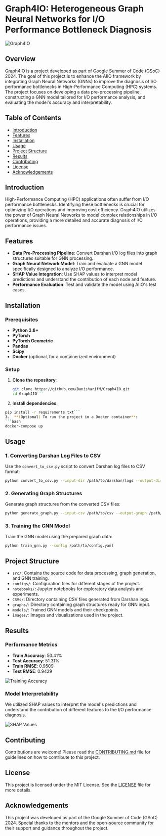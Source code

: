 # Graph4IO: Heterogeneous Graph Neural Networks for I/O Performance Bottleneck Diagnosis

![Graph4IO](path_to_your_image) 

## Overview

Graph4IO is a project developed as part of Google Summer of Code (GSoC) 2024. The goal of this project is to enhance the AIIO framework by integrating Graph Neural Networks (GNNs) to improve the diagnosis of I/O performance bottlenecks in High-Performance Computing (HPC) systems. The project focuses on developing a data pre-processing pipeline, constructing a GNN model tailored for I/O performance analysis, and evaluating the model's accuracy and interpretability.

## Table of Contents

- [Introduction](#introduction)
- [Features](#features)
- [Installation](#installation)
- [Usage](#usage)
- [Project Structure](#project-structure)
- [Results](#results)
- [Contributing](#contributing)
- [License](#license)
- [Acknowledgements](#acknowledgements)

## Introduction

High-Performance Computing (HPC) applications often suffer from I/O performance bottlenecks. Identifying these bottlenecks is crucial for optimizing I/O operations and improving cost efficiency. Graph4IO utilizes the power of Graph Neural Networks to model complex relationships in I/O operations, providing a more detailed and accurate diagnosis of I/O performance issues.

## Features

- **Data Pre-Processing Pipeline**: Convert Darshan I/O log files into graph structures suitable for GNN processing.
- **Graph Neural Network Model**: Train and evaluate a GNN model specifically designed to analyze I/O performance.
- **SHAP Value Integration**: Use SHAP values to interpret model predictions and understand the contribution of each node and feature.
- **Performance Evaluation**: Test and validate the model using AIIO's test cases.

## Installation

### Prerequisites

- **Python 3.8+**
- **PyTorch**
- **PyTorch Geometric**
- **Pandas**
- **Scipy**
- **Docker** (optional, for a containerized environment)

### Setup

1. **Clone the repository**:
   ```bash
   git clone https://github.com/BanisharifM/Graph4IO.git
   cd Graph4IO```
2.  **Install dependencies**:
   ```bash
   pip install -r requirements.txt```
3.  **(Optional) To run the project in a Docker container**:
   ```bash
   docker-compose up
   ```
## Usage

### 1. Converting Darshan Log Files to CSV

Use the `convert_to_csv.py` script to convert Darshan log files to CSV format:
```bash
python convert_to_csv.py --input-dir /path/to/darshan/logs --output-dir /path/to/output/csvs
```

### 2. Generating Graph Structures

Generate graph structures from the converted CSV files:
```bash
python generate_graph.py --input-csv /path/to/csv --output-graph /path/to/output/graphs
```

### 3. Training the GNN Model

Train the GNN model using the prepared graph data:
```bash
python train_gnn.py --config /path/to/config.yaml   
```


## Project Structure

- `src/`: Contains the source code for data processing, graph generation, and GNN training.
- `configs/`: Configuration files for different stages of the project.
- `notebooks/`: Jupyter notebooks for exploratory data analysis and experiments.
- `CSVs/`: Directory containing CSV files generated from Darshan logs.
- `graphs/`: Directory containing graph structures ready for GNN input.
- `models/`: Trained GNN models and their checkpoints.
- `images/`: Images and visualizations used in the project.

## Results

### Performance Metrics

- **Train Accuracy**: 50.41%
- **Test Accuracy**: 51.31%
- **Train RMSE**: 0.9509
- **Test RMSE**: 0.9429

![Training Accuracy](path_to_your_image)

### Model Interpretability

We utilized SHAP values to interpret the model's predictions and understand the contribution of different features to the I/O performance diagnosis.

![SHAP Values](path_to_your_image)

## Contributing

Contributions are welcome! Please read the [CONTRIBUTING.md](CONTRIBUTING.md) file for guidelines on how to contribute to this project.

## License

This project is licensed under the MIT License. See the [LICENSE](LICENSE) file for more details.

## Acknowledgements

This project was developed as part of the Google Summer of Code (GSoC) 2024. Special thanks to the mentors and the open-source community for their support and guidance throughout the project.
